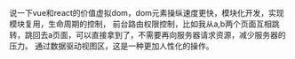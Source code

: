 说一下vue和react的价值虚拟dom，dom元素操纵速度更快，模块化开发，实现模块复用，生命周期的控制，
前台路由权限控制，比如我从a,b两个页面互相跳转，跳回去a页面，可以直接拿到了，不需要再向服务器请求资源，减少服务器的压力。
通过数据驱动视图区，这是一种更加人性化的操作。